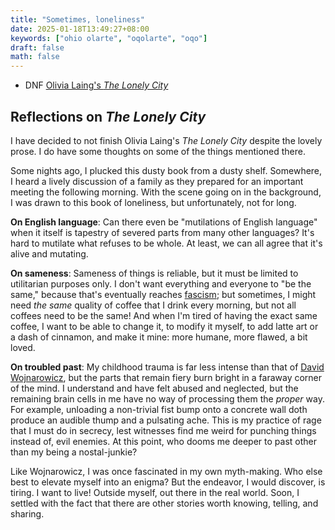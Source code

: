 ```yaml
---
title: "Sometimes, loneliness"
date: 2025-01-18T13:49:27+08:00
keywords: ["ohio olarte", "oqolarte", "oqo"]
draft: false
math: false
---
```


- DNF [Olivia Laing's *The Lonely City*](/books/#did-not-finish)

## Reflections on *The Lonely City*

I have decided to not finish Olivia Laing's *The Lonely City* despite
the lovely prose. I do have some thoughts on some of the things
mentioned there.

Some nights ago, I plucked this dusty book from a dusty shelf.
Somewhere, I heard a lively discussion of a family as they prepared for
an important meeting the following morning. With the scene going on in
the background, I was drawn to this book of loneliness, but
unfortunately, not for long.

**On English language**: Can there even be "mutilations of English
language" when it itself is tapestry of severed parts from many other
languages? It's hard to mutilate what refuses to be whole. At least, we
can all agree that it's alive and mutating.

**On sameness**: Sameness of things is reliable, but it must be limited
to utilitarian purposes only. I don't want everything and everyone to
"be the same," because that's eventually reaches
[fascism](/fascism); but sometimes, I might need *the same* quality of
coffee that I drink every morning, but not all coffees need to be the
same! And when I'm tired of having the
exact same coffee, I want to be able to change
it, to modify it myself, to add latte art or a dash of cinnamon,
and make it mine: more
humane, more flawed, a bit loved.

**On troubled past**: My childhood trauma is far less intense than that
of [David Wojnarowicz](https://wojfound.org/), but the parts that remain fiery burn bright in a
faraway corner of the mind. I understand and have felt abused and
neglected, but the remaining brain cells in me have no way of processing
them the *proper* way. For example, unloading a non-trivial fist bump
onto a concrete wall doth produce an audible thump and a pulsating ache.
This is my practice of rage that I must do in secrecy, lest witnesses
find me weird for punching things instead of, evil enemies. At this
point, who dooms me deeper to past other than my being a nostal-junkie?

Like Wojnarowicz, I was once fascinated in my own myth-making. Who else
best to elevate myself into an enigma? But the endeavor, I would
discover, is tiring. I want to live! Outside myself, out there in the
real world. Soon, I settled with the fact that there are other stories
worth knowing, telling, and sharing.
